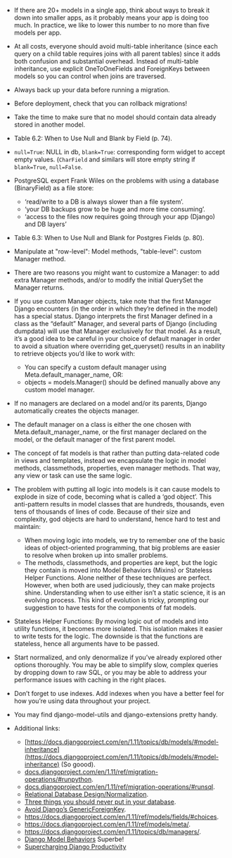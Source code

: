 - If there are 20+ models in a single app, think about ways to break it down into smaller apps, as it probably means your app is doing too much. In practice, we like to lower this number to no more than five models per app.

- At all costs, everyone should avoid multi-table inheritance (since each query on a child table requires joins with all parent tables) since it adds both confusion and substantial overhead. Instead of multi-table inheritance, use explicit OneToOneFields and ForeignKeys between models so you can control when joins are traversed.

- Always back up your data before running a migration.

- Before deployment, check that you can rollback migrations!

- Take the time to make sure that no model should contain data already stored in another model.

- Table 6.2: When to Use Null and Blank by Field (p. 74).

- `null=True`: NULL in db, `blank=True`: corresponding form widget to accept empty values. (`CharField` and similars will store empty string if `blank=True`, `null=False`.

- PostgreSQL expert Frank Wiles on the problems with using a database (BinaryField) as a file store:
  - ‘read/write to a DB is always slower than a file system’.
  - ‘your DB backups grow to be huge and more time consuming’.
  - ‘access to the files now requires going through your app (Django) and DB layers’

- Table 6.3: When to Use Null and Blank for Postgres Fields (p. 80).

- Manipulate at "row-level": Model methods, "table-level": custom Manager method.

- There are two reasons you might want to customize a Manager: to add extra Manager methods, and/or to modify the initial QuerySet the Manager returns.

- If you use custom Manager objects, take note that the first Manager Django encounters (in the order in which they’re defined in the model) has a special status. Django interprets the first Manager defined in a class as the “default” Manager, and several parts of Django (including dumpdata) will use that Manager exclusively for that model. As a result, it’s a good idea to be careful in your choice of default manager in order to avoid a situation where overriding get_queryset() results in an inability to retrieve objects you’d like to work with:
  - You can specify a custom default manager using Meta.default_manager_name, OR:
  - objects = models.Manager() should be defined manually above any custom model manager.
  
- If no managers are declared on a model and/or its parents, Django automatically creates the objects manager.

- The default manager on a class is either the one chosen with Meta.default_manager_name, or the first manager declared on the model, or the default manager of the first parent model.

- The concept of fat models is that rather than putting data-related code in views and templates, instead we encapsulate the logic in model methods, classmethods, properties, even manager methods. That way, any view or task can use the same logic.

- The problem with putting all logic into models is it can cause models to explode in size of code, becoming what is called a ‘god object’. This anti-pattern results in model classes that are hundreds, thousands, even tens of thousands of lines of code. Because of their size and complexity, god objects are hard to understand, hence hard to test and maintain:
  - When moving logic into models, we try to remember one of the basic ideas of object-oriented programming, that big problems are easier to resolve when broken up into smaller problems.
  - The methods, classmethods, and properties are kept, but the logic they contain is moved into Model Behaviors (Mixins) or Stateless Helper Functions. Alone neither of these techniques are perfect. However, when both are used judiciously, they can make projects shine. Understanding when to use either isn’t a static science, it is an evolving process. This kind of evolution is tricky, prompting our suggestion to have tests for the components of fat models.

- Stateless Helper Functions: By moving logic out of models and into utility functions, it becomes more isolated. This isolation makes it easier to write tests for the logic. The downside is that the functions are stateless, hence all arguments have to be passed.

- Start normalized, and only denormalize if you’ve already explored other options thoroughly. You may be able to simplify slow, complex queries by dropping down to raw SQL, or you may be able to address your performance issues with caching in the right places.

- Don’t forget to use indexes. Add indexes when you have a better feel for how you’re using data throughout your project.

- You may find django-model-utils and django-extensions pretty handy.

- Additional links:
  - [https://docs.djangoproject.com/en/1.11/topics/db/models/#model-inheritance](https://docs.djangoproject.com/en/1.11/topics/db/models/#model-inheritance) (So goood).
   - [docs.djangoproject.com/en/1.11/ref/migration-operations/#runpython](https://docs.djangoproject.com/en/1.11/ref/migration-operations/#runpython).
   - [docs.djangoproject.com/en/1.11/ref/migration-operations/#runsql](https://docs.djangoproject.com/en/1.11/ref/migration-operations/#runsql).
   - [Relational Database Design/Normalization](https://en.wikibooks.org/wiki/Relational_Database_Design/Normalization).
   - [Three things you should never put in your database](https://www.revsys.com/tidbits/three-things-you-should-never-put-your-database/).
   - [Avoid Django’s GenericForeignKey](https://lukeplant.me.uk/blog/posts/avoid-django-genericforeignkey/).
   - https://docs.djangoproject.com/en/1.11/ref/models/fields/#choices.
   - https://docs.djangoproject.com/en/1.11/ref/models/meta/.
   - https://docs.djangoproject.com/en/1.11/topics/db/managers/.
   - [Django Model Behaviors](http://blog.kevinastone.com/django-model-behaviors.html) Superbe!
   - [Supercharging Django Productivity](https://medium.com/eshares-blog/supercharging-django-productivity-at-eshares-8dbf9042825e)
